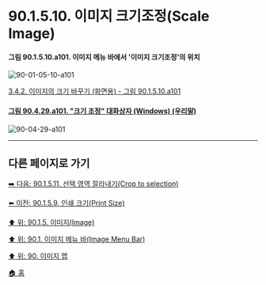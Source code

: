 # 90.1.5.10. 이미지 크기조정(Scale Image)

<a id="90-01-05-10-a101"></a>

#### 그림 90.1.5.10.a101. 이미지 메뉴 바에서 '이미지 크기조정'의 위치
![90-01-05-10-a101](https://github.com/wonder13662/gimp/assets/15767104/613d0cc8-05ad-4df5-a9d0-3be39b770f41)

[3.4.2. 이미지의 크기 바꾸기 (화면용) - 그림 90.1.5.10.a101](./03-04-02-change-the-size-of-an-image-for-the-screen.md#90-01-05-10-a101)

<a id="90-04-29-a101"></a>

#### [그림 90.4.29.a101. "크기 조정" 대화상자 (Windows) (우리말)](./90-04-29-scale_image.md)
![90-04-29-a101](https://github.com/wonder13662/gimp/assets/15767104/b88ded56-3fe1-4009-84ce-aa0939259794)

***

## 다른 페이지로 가기

[➡️ 다음: 90.1.5.11. 선택 영역 잘라내기(Crop to selection)](./90-01-05-11-crop_to_selection.md)

[⬅️ 이전: 90.1.5.9. 인쇄 크기(Print Size)](./90-01-05-09-print_size.md)

[⬆️ 위: 90.1.5. 이미지(Image)](./90-01-05-00-image.md)

[⬆️ 위: 90.1. 이미지 메뉴 바(Image Menu Bar)](./90-01-00-image-menu-bar.md)

[⬆️ 위: 90. 이미지 맵](./90-00-image-map.md)

[🏠 홈](./00-home.md)
